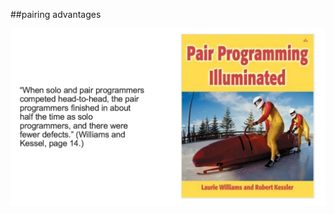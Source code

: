 <!-- .slide: data-background="resources/footer.svg" data-background-size="contain" data-background-position="bottom"  -->

##pairing advantages


<img class="plain" src="resources/pairing-advantages-02.png" />

<aside class="notes">
  <p>
  </p>
  <p>
  </p>
</aside>
